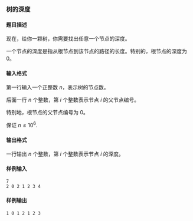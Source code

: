 ### 树的深度

#### 题目描述

现在，给你一颗树，你需要找出任意一个节点的深度。

一个节点的深度是指从根节点到该节点的路径的长度。特别的，根节点的深度为 $0$。

#### 输入格式

第一行输入一个正整数 $n$，表示树的节点数。

后面一行 $n$ 个整数，第 $i$ 个整数表示节点 $i$ 的父节点编号。

特别地，根节点的父节点编号为 $0$。

保证 $n \le 10^6$.

#### 输出格式

一行输出 $n$ 个整数，第 $i$ 个整数表示节点 $i$ 的深度。

#### 样例输入

```
7
2 0 2 1 2 3 4
```

#### 样例输出

```
1 0 1 2 1 2 3
```
